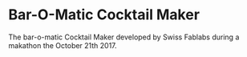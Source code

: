 # Bar-O-Matic Cocktail Maker

The bar-o-matic Cocktail Maker developed by Swiss Fablabs during a makathon the
October 21th 2017.
